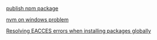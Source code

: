 [publish npm package](https://medium.freecodecamp.org/how-to-make-a-beautiful-tiny-npm-package-and-publish-it-2881d4307f78)

[nvm on windows problem](https://github.com/coreybutler/nvm-windows/issues/221)

[Resolving EACCES errors when installing packages globally](https://docs.npmjs.com/resolving-eacces-permissions-errors-when-installing-packages-globally)
